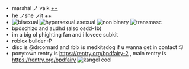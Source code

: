 - marshal ノ valk [++](https://pronouns.cc/@subkit)
- he ノshe ノit [++](https://pronouns.cc/@subkit)
- ![bisexual](https://i.postimg.cc/rwvysshd/bisexual-3-stripes-20-px.png) ![hypersexual asexual](https://i.postimg.cc/1tjXDznw/hypersexual-asexual-20px-4-stripes.png) ![non binary](https://i.postimg.cc/1533YLnz/non-binary-4-stripes-20-px.png) ![transmasc](https://i.postimg.cc/hG2Vg52w/transmasculine-7-stripes-20-px.png)
- bpdschizo and audhd (also osdd-1b)
- im a big ol phighting fan and i loveee subkit
- roblox builder :P
- disc is @drcornard and rblx is medkitsdog if u wanna get in contact :3
- ponytown rentry is https://rentry.org/bpdfairy-2 , main rentry is https://rentry.org/bpdfairy
   ![kangel cool](https://static.myfigurecollection.net/upload/pictures/2023/03/04/3490579.gif?width=190&height=190)
